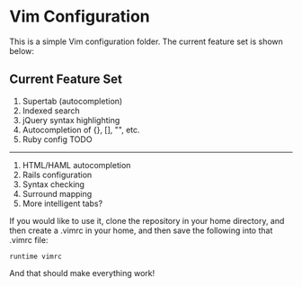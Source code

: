 Vim Configuration
==================

This is a simple Vim configuration folder.
The current feature set is shown below: 

Current Feature Set
-------------------
1. Supertab (autocompletion)
2. Indexed search
3. jQuery syntax highlighting
4. Autocompletion of {}, [], "", etc.
5. Ruby config
TODO
------
1. HTML/HAML autocompletion
2. Rails configuration
3. Syntax checking
4. Surround mapping
5. More intelligent tabs?


If you would like to use it, clone the repository in your home directory, 
and then create a .vimrc in your home, and then save the following into that .vimrc file:

    runtime vimrc

And that should make everything work!

